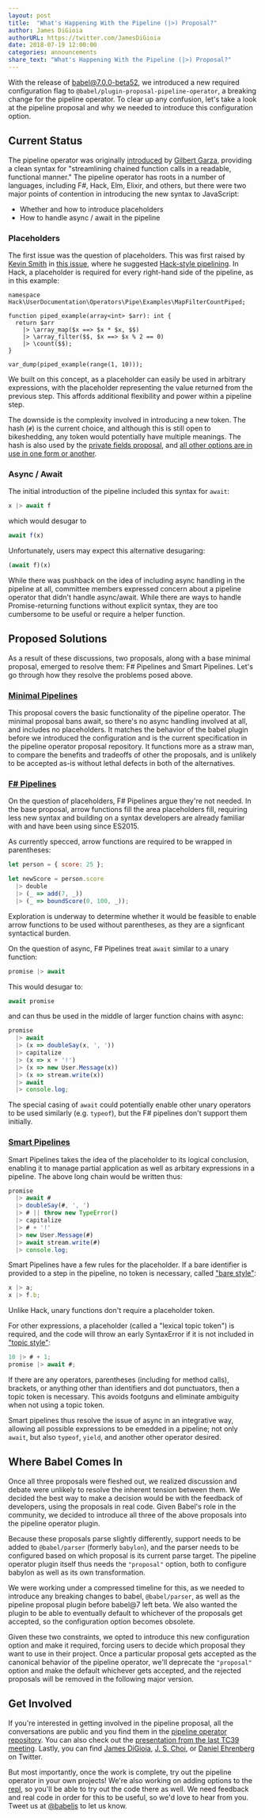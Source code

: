 ```yaml
---
layout: post
title:  "What's Happening With the Pipeline (|>) Proposal?"
author: James DiGioia
authorURL: https://twitter.com/JamesDiGioia
date: 2018-07-19 12:00:00
categories: announcements
share_text: "What's Happening With the Pipeline (|>) Proposal?"
---
```


With the release of [babel@7.0.0-beta52](https://github.com/babel/babel/releases/tag/v7.0.0-beta.52), we introduced a new required configuration flag to `@babel/plugin-proposal-pipeline-operator`, a breaking change for the pipeline operator. To clear up any confusion, let's take a look at the pipeline proposal and why we needed to introduce this configuration option.

<!--truncate-->

## Current Status

The pipeline operator was originally [introduced](https://github.com/babel/babel/pull/3159) by [Gilbert Garza](https://github.com/gilbert), providing a clean syntax for "streamlining chained function calls in a readable, functional manner." The pipeline operator has roots in a number of languages, including F#, Hack, Elm, Elixir, and others, but there were two major points of contention in introducing the new syntax to JavaScript:

* Whether and how to introduce placeholders
* How to handle async / await in the pipeline

### Placeholders

The first issue was the question of placeholders. This was first raised by [Kevin Smith](https://github.com/zenparsing) in [this issue](https://github.com/tc39/proposal-pipeline-operator/issues/84), where he suggested [Hack-style pipelining](https://docs.hhvm.com/hack/operators/pipe-operator). In Hack, a placeholder is required for every right-hand side of the pipeline, as in this example:

```hack
namespace Hack\UserDocumentation\Operators\Pipe\Examples\MapFilterCountPiped;

function piped_example(array<int> $arr): int {
  return $arr
    |> \array_map($x ==> $x * $x, $$)
    |> \array_filter($$, $x ==> $x % 2 == 0)
    |> \count($$);
}

var_dump(piped_example(range(1, 10)));
```

We built on this concept, as a placeholder can easily be used in arbitrary expressions, with the placeholder representing the value returned from the previous step. This affords additional flexibility and power within a pipeline step.

The downside is the complexity involved in introducing a new token. The hash (`#`) is the current choice, and although this is still open to bikeshedding, any token would potentially have multiple meanings. The hash is also used by the [private fields proposal](https://github.com/tc39/proposal-class-fields#private-fields), and [all other options are in use in one form or another](https://github.com/tc39/proposal-partial-application/issues/21#issuecomment-361092565).

### Async / Await

The initial introduction of the pipeline included this syntax for `await`:

```js
x |> await f
```

which would desugar to

```js
await f(x)
```

Unfortunately, users may expect this alternative desugaring:

```js
(await f)(x)
```

While there was pushback on the idea of including async handling in the pipeline at all, committee members expressed concern about a pipeline operator that didn't handle async/await. While there are ways to handle Promise-returning functions without explicit syntax, they are too cumbersome to be useful or require a helper function.

## Proposed Solutions

As a result of these discussions, two proposals, along with a base minimal proposal, emerged to resolve them: F# Pipelines and Smart Pipelines. Let's go through how they resolve the problems posed above.

### [Minimal Pipelines](https://github.com/tc39/proposal-pipeline-operator/)

This proposal covers the basic functionality of the pipeline operator. The minimal proposal bans await, so there's no async handling involved at all, and includes no placeholders. It matches the behavior of the babel plugin before we introduced the configuration and is the current specification in the pipeline operator proposal repository. It functions more as a straw man, to compare the benefits and tradeoffs of other the proposals, and is unlikely to be accepted as-is without lethal defects in both of the alternatives.

### [F# Pipelines](https://github.com/valtech-nyc/proposal-fsharp-pipelines/)

On the question of placeholders, F# Pipelines argue they're not needed. In the base proposal, arrow functions fill the area placeholders fill, requiring less new syntax and building on a syntax developers are already familiar with and have been using since ES2015.

As currently specced, arrow functions are required to be wrapped in parentheses:

```js
let person = { score: 25 };

let newScore = person.score
  |> double
  |> (_ => add(7, _))
  |> (_ => boundScore(0, 100, _));
```

Exploration is underway to determine whether it would be feasible to enable arrow functions to be used without parentheses, as they are a signficant syntactical burden.

On the question of async, F# Pipelines treat `await` similar to a unary function:

```js
promise |> await
```

This would desugar to:

```js
await promise
```

and can thus be used in the middle of larger function chains with async:

```js
promise
  |> await
  |> (x => doubleSay(x, ', '))
  |> capitalize
  |> (x => x + '!')
  |> (x => new User.Message(x))
  |> (x => stream.write(x))
  |> await
  |> console.log;
```

The special casing of `await` could potentially enable other unary operators to be used similarly (e.g. `typeof`), but the F# pipelines don't support them initially.

### [Smart Pipelines](https://github.com/js-choi/proposal-smart-pipelines/)

Smart Pipelines takes the idea of the placeholder to its logical conclusion, enabling it to manage partial application as well as arbitary expressions in a pipeline. The above long chain would be written thus:

```js
promise
  |> await #
  |> doubleSay(#, ', ')
  |> # || throw new TypeError()
  |> capitalize
  |> # + '!'
  |> new User.Message(#)
  |> await stream.write(#)
  |> console.log;
```

Smart Pipelines have a few rules for the placeholder. If a bare identifier is provided to a step in the pipeline, no token is necessary, called ["bare style"](https://github.com/js-choi/proposal-smart-pipelines/blob/master/readme.md#bare-style):

```js
x |> a;
x |> f.b;
```

Unlike Hack, unary functions don't require a placeholder token.

For other expressions, a placeholder (called a "lexical topic token") is required, and the code will throw an early SyntaxError if it is not included in ["topic style"](https://github.com/js-choi/proposal-smart-pipelines/blob/master/readme.md#topic-style):

```js
10 |> # + 1;
promise |> await #;
```

If there are any operators, parentheses (including for method calls), brackets, or anything other than identifiers and dot punctuators, then a topic token is necessary. This avoids footguns and eliminate ambiguity when not using a topic token.

Smart pipelines thus resolve the issue of async in an integrative way, allowing all possible expressions to be emedded in a pipeline; not only `await`, but also `typeof`, `yield`, and another other operator desired.

## Where Babel Comes In

Once all three proposals were fleshed out, we realized discussion and debate were unlikely to resolve the inherent tension between them. We decided the best way to make a decision would be with the feedback of developers, using the proposals in real code. Given Babel's role in the community, we decided to introduce all three of the above proposals into the pipeline operator plugin.

Because these proposals parse slightly differently, support needs to be added to `@babel/parser` (formerly `babylon`), and the parser needs to be configured based on which proposal is its current parse target. The pipeline operator plugin itself thus needs the `"proposal"` option, both to configure babylon as well as its own transformation.

We were working under a compressed timeline for this, as we needed to introduce any breaking changes to babel, `@babel/parser`, as well as the pipeline proposal plugin before babel@7 left beta. We also wanted the plugin to be able to eventually default to whichever of the proposals get accepted, so the configuration option becomes obsolete.

Given these two constraints, we opted to introduce this new configuration option and make it required, forcing users to decide which proposal they want to use in their project. Once a particular proposal gets accepted as the canonical behavior of the pipeline operator, we'll deprecate the `"proposal"` option and make the default whichever gets accepted, and the rejected proposals will be removed in the following major version.

## Get Involved

If you're interested in getting involved in the pipeline proposal, all the conversations are public and you  find them in the [pipeline operator repository](https://github.com/tc39/proposal-pipeline-operator/). You can also check out the [presentation from the last TC39 meeting](https://docs.google.com/presentation/d/1eFFRK1wLIazIuK0F6fY974OIDvvWXS890XAMB59PUBA/edit#slide=id.p). Lastly, you can find [James DiGioia](https://twitter.com/jamesdigioia), [J. S. Choi](https://twitter.com/__jschoi), or [Daniel Ehrenberg](https://twitter.com/littledan) on Twitter.

But most importantly, once the work is complete, try out the pipeline operator in your own projects! We're also working on adding options to the [repl](https://babeljs.io/repl/), so you'll be able to try out the code there as well. We need feedback and real code in order for this to be useful, so we'd love to hear from you. Tweet us at [@babeljs](https://twitter.com/babeljs) to let us know.
